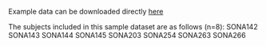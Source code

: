 Example data can be downloaded directly [here](https://ucsdcloud-my.sharepoint.com/:u:/g/personal/mborzell_ucsd_edu/EVoBAqowRj1FpXBD64Uf4uIBoDiiToJRciIPzHclU-sT9g)

The subjects included in this sample dataset are as follows (n=8):
SONA142
SONA143
SONA144
SONA145
SONA203
SONA254
SONA263
SONA266

